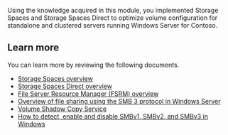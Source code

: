 Using the knowledge acquired in this module, you implemented Storage Spaces and Storage Spaces Direct to optimize volume configuration for standalone and clustered servers running Windows Server for Contoso.

## Learn more

You can learn more by reviewing the following documents.

- [Storage Spaces overview](/windows-server/storage/storage-spaces/overview)
- [Storage Spaces Direct overview](/windows-server/storage/storage-spaces/storage-spaces-direct-overview?azure-portal=true)
- [File Server Resource Manager (FSRM) overview](/windows-server/storage/fsrm/fsrm-overview?azure-portal=true)
- [Overview of file sharing using the SMB 3 protocol in Windows Server](/windows-server/storage/file-server/file-server-smb-overview?azure-portal=true)
- [Volume Shadow Copy Service](/windows-server/storage/file-server/volume-shadow-copy-service?azure-portal=true)
- [How to detect, enable and disable SMBv1, SMBv2, and SMBv3 in Windows](/windows-server/storage/file-server/troubleshoot/detect-enable-and-disable-smbv1-v2-v3?azure-portal=true)
